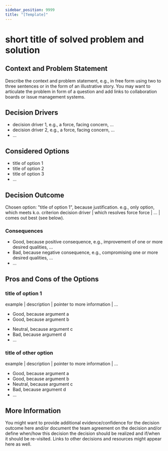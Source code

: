 ```yaml
---
sidebar_position: 9999
title: "[Template]"
---
```



# short title of solved problem and solution

## Context and Problem Statement

Describe the context and problem statement, e.g., in free form using two to three sentences or in the form of an illustrative story.
 You may want to articulate the problem in form of a question and add links to collaboration boards or issue management systems.

<!-- This is an optional element. Feel free to remove. -->
## Decision Drivers

* decision driver 1, e.g., a force, facing concern, …
* decision driver 2, e.g., a force, facing concern, …
* … <!-- numbers of drivers can vary -->

## Considered Options

* title of option 1
* title of option 2
* title of option 3
* … <!-- numbers of options can vary -->

## Decision Outcome

Chosen option: "title of option 1", because
justification. e.g., only option, which meets k.o. criterion decision driver | which resolves force force | … | comes out best (see below).

<!-- This is an optional element. Feel free to remove. -->
### Consequences

* Good, because positive consequence, e.g., improvement of one or more desired qualities, …
* Bad, because negative consequence, e.g., compromising one or more desired qualities, …
* … <!-- numbers of consequences can vary -->

## Pros and Cons of the Options

### title of option 1

<!-- This is an optional element. Feel free to remove. -->
example | description | pointer to more information | …

* Good, because argument a
* Good, because argument b
<!-- use "neutral" if the given argument weights neither for good nor bad -->
* Neutral, because argument c
* Bad, because argument d
* … <!-- numbers of pros and cons can vary -->

### title of other option

example | description | pointer to more information | …

* Good, because argument a
* Good, because argument b
* Neutral, because argument c
* Bad, because argument d
* …

<!-- This is an optional element. Feel free to remove. -->
## More Information

You might want to provide additional evidence/confidence for the decision outcome here and/or
 document the team agreement on the decision and/or
 define when/how this decision the decision should be realized and if/when it should be re-visited.
Links to other decisions and resources might appear here as well.